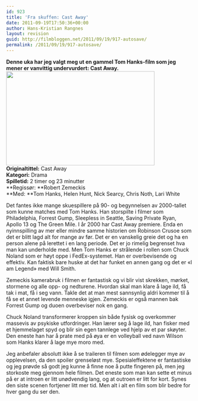 ```yaml
---
id: 923
title: 'Fra skuffen: Cast Away'
date: 2011-09-19T17:50:36+00:00
author: Hans-Kristian Rangnes
layout: revision
guid: http://filmbloggen.net/2011/09/19/917-autosave/
permalink: /2011/09/19/917-autosave/
---
```

**Denne uka har jeg valgt meg ut en gammel Tom Hanks-film som jeg mener er vanvittig undervurdert: Cast Away.**  
<a href="http://filmbloggen.net/2011/09/19/fra-skuffen-cast-away/cab/" rel="attachment wp-att-920"><img class="alignnone size-large wp-image-920" src="http://filmbloggen.net/wp-content/uploads//2011/09/cab-620x413.jpg" alt="" width="400" height="253" /><br /> </a>**Originaltittel:** Cast Away  
**Kategori:** Drama  
**Spilletid:** 2 timer og 23 minutter  
**Regissør: **Robert Zemeckis  
**Med: **Tom Hanks, Helen Hunt, Nick Searcy, Chris Noth, Lari White

Det fantes ikke mange skuespillere på 90- og begynnelsen av 2000-tallet som kunne matches med Tom Hanks. Han storspilte i filmer som Philadelphia, Forrest Gump, Sleepless in Seattle, Saving Private Ryan, Apollo 13 og The Green Mile. I år 2000 har Cast Away premiere. Enda en nyinnspilling av mer eller mindre samme historien om Robinson Crusoe som det er blitt lagd alt for mange av før. Det er en vanskelig greie det og ha en person alene på lerettet i en lang periode. Det er jo rimelig begrenset hva man kan underholde med. Men Tom Hanks er strålende i rollen som Chuck Noland som er høyt oppe i FedEx-systemet. Han er overbevisende og effektiv. Kan faktisk bare huske at det har funket en annen gang og det er &laquo;I am Legend&raquo; med Will Smith.

Zemeckis kamerabruk i filmen er fantastisk og vi blir vist skrekken, mørket, stormene og alle opp- og nedturene. Hvordan skal man klare å lage ild, få tak i mat, få i seg vann. Takle det at man mest sannsynlig aldri kommer til å få se et annet levende menneske igjen. Zemeckis er også mannen bak Forrest Gump og duoen overbeviser nok en gang.

Chuck Noland transformerer kroppen sin både fysisk og overkommer massevis av psykiske utfordringer. Han lærer seg å lage ild, han fisker med et hjemmelaget spyd og blir sin egen tannlege ved hjelp av et par skøyter. Den eneste han har å prate med på øya er en volleyball ved navn Wilson som Hanks klarer å lage mye moro med.

Jeg anbefaler absolutt ikke å se traileren til filmen som ødelegger mye av opplevelsen, da den spoiler grenseløst mye. Spesialeffektene er fantastiske og jeg prøvde så godt jeg kunne å finne noe å putte fingeren på, men jeg storkoste meg gjennom hele filmen. Det eneste som man kan sette et minus på er at introen er litt unødvendig lang, og at outroen er litt for kort. Synes den siste scenen fortjener litt mer tid. Men alt i alt en film som blir bedre for hver gang du ser den.